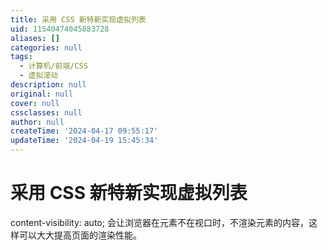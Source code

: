 ```yaml
---
title: 采用 CSS 新特新实现虚拟列表
uid: 11540474045883728
aliases: []
categories: null
tags:
  - 计算机/前端/CSS
  - 虚拟滚动
description: null
original: null
cover: null
cssclasses: null
author: null
createTime: '2024-04-17 09:55:17'
updateTime: '2024-04-19 15:45:34'
---
```


# 采用 CSS 新特新实现虚拟列表

content-visibility: auto; 会让浏览器在元素不在视口时，不渲染元素的内容，这样可以大大提高页面的渲染性能。
